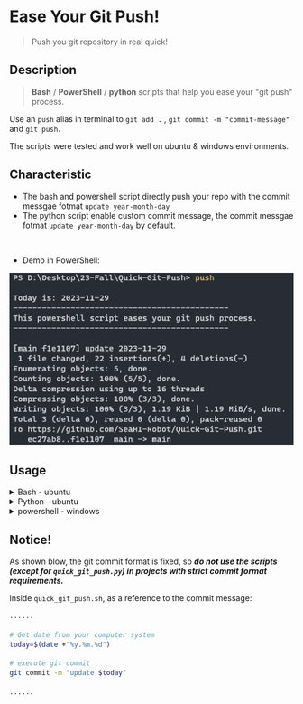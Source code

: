 # Ease Your Git Push!

> Push you git repository in real quick!



## Description

> **Bash** / **PowerShell** / **python** scripts that help you ease your "git push" process. 



Use an `push` alias in terminal to `git add .` , `git commit -m "commit-message"` and `git push`.



The scripts were tested and work well on ubuntu & windows environments.



## Characteristic
- The bash and powershell script directly push your repo with the commit messgae fotmat `update year-month-day`
- The python script enable custom commit message, the commit messgae fotmat `update year-month-day` by default.

<br>

- Demo in PowerShell:

![Demo in PowerShell](README.assets/image-20231129193018759.png)

## Usage

<details>   
    <summary>Bash - ubuntu</summary>

    1. Copy `quick_git_push.sh` into a safe directory.
    
    2. Add `alias push='. <directory_to_quick_git_push.sh>/quick_git_push.sh'` into your `.bashrc` or `.bash_aliases` profile. You can modify *"push"* to any other alias you like.
    
    3. `$ cd <your_git_repo>`, run the alias in Bash terminal: `$ push` (*"push"* in my case, make sure the .`bashrc` profile is sourced before using)
    
    4. **Notice!** If you are using the **python** script, **do not configure `quick_git_push.sh`** to avoid repetition of terminal command.
    
    5. **Usage**: 
    	```
    	$ cd <path-to-your-repo>
    	$ push
    	```
    	**Commit message format is fixed in this script**

</details>




<details>   
    <summary>Python - ubuntu</summary>

    1. Download `quick_git_push.py` and make it an executable file.
    
    2. Copy quick_git_push.py with an alias to `$ sudo mv <path-to-quick_git_push.py>/quick_git_push.py /usr/local/bin/push`; Or instead, use a bash alias to call `quick_git_push.py`, which requires you to configure your `.bashrc` or `.bash_aliases`, for examlple, add `alias push="python3 <path-to-quick_git_push.py>/quick_git_push.py`.
    
    3. `$ cd <your_git_repo>`, run the alias in Bash terminal: `$ push` (*"push"* in my case, make sure the .`bashrc` profile is sourced before using).
    
    4. **Notice!** If you are using the **bash** script, **do not configure `quick_git_push.py`** to avoid repetition of terminal command. 
    
    5. **Usage**: 
    	```
    	$ cd <path-to-your-repo>
    	$ push "<commit-message, optinal>"
    	```

</details>




<details>
    <summary>powershell - windows</summary>

    1.  Run `Set-ExecutionPolicy RemoteSigned` in your PowerShell to make sure PowerShell scripts with the suffix `.ps1` are executable. (Administrator privileges may be required).
    
    2.  In PowerShell, run`$PROFILE` to find the directory to the Powershell profile `Microsoft.PowerShell_profile.ps1Microsoft.PowerShell_profile.ps1`, if it doesn't exit, run `New-Item -Type File -Path $profile -Force` to create it.
    
    3.  Copy `quick_git_push.ps1` into a safe directory.
    
    4.  Add `New-Alias -Name push -Value <directory_to_quick_git_push.sh>\quick_git_push.ps1` into `Microsoft.PowerShell_profile.ps1`. You can modify *"push"* to any other alias you like.
    
    5. **Usage**: 
    	```
    	$ cd <path-to-your-repo>
    	$ push 
    	```
    	**Commit message format is fixed in this script**

</details>




## Notice!

As shown blow, the git commit format is fixed, so ***do not use the scripts (except for `quick_git_push.py`) in projects with strict commit format requirements.***



Inside `quick_git_push.sh`, as a reference to the commit message:

```bash
......

# Get date from your computer system
today=$(date +"%y.%m.%d")

# execute git commit
git commit -m "update $today"

......
```

